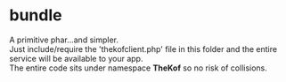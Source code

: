 bundle
======

A primitive phar...and simpler.  
Just include/require the 'thekofclient.php' file in this folder and the entire  
service will be available to your app.  
The entire code sits under namespace **TheKof**
so no risk of collisions.
 